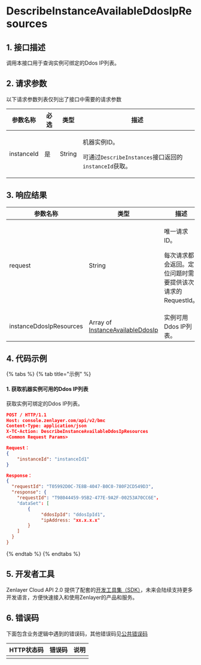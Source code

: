 # DescribeInstanceAvailableDdosIpResources

## 1. 接口描述

调用本接口用于查询实例可绑定的Ddos IP列表。



## 2. 请求参数

以下请求参数列表仅列出了接口中需要的请求参数

| 参数名称       | 必选 | 类型     | 描述                                                                                    |
| ---------- | -- | ------ | ------------------------------------------------------------------------------------- |
| instanceId | 是  | String | <p>机器实例ID。</p><p>可通过<code>DescribeInstances</code>接口返回的<code>instanceId</code>获取。</p> |



## 3. 响应结果

| 参数名称                    | 类型                                                                              | 描述                                                       |
| ----------------------- | ------------------------------------------------------------------------------- | -------------------------------------------------------- |
| request                 | String                                                                          | <p>唯一请求 ID。</p><p>每次请求都会返回。定位问题时需要提供该次请求的 RequestId。</p> |
| instanceDdosIpResources | Array of [InstanceAvailableDdosIp](../datastructure.md#instanceavailableddosip) | 实例可用Ddos IP列表。                                           |



## 4. 代码示例

{% tabs %}
{% tab title="示例" %}
#### 1. 获取机器实例可用的Ddos IP列表

获取实例可绑定的Ddos IP列表。

```json
POST / HTTP/1.1
Host: console.zenlayer.com/api/v2/bmc
Content-Type: application/json
X-TC-Action: DescribeInstanceAvailableDdosIpResources
<Common Request Params>

Request：
{
    "instanceId": "instanceId1"
}

Response：
{
  "requestId": "T05992D0C-7E8B-4047-B0C0-780F2CD549D3",
  "response": { 
    "requestId": "T98044459-95B2-477E-9A2F-00253A70CC6E"，
    "dataSet": [
        {
             "ddosIpId": "ddosIpId1",
             "ipAddress: "xx.x.x.x"
        }
    ]
  }
}
```
{% endtab %}
{% endtabs %}



## 5. 开发者工具

Zenlayer Cloud API 2.0 提供了配套的[开发工具集（SDK）](../../api-introduction/sdk/)，未来会陆续支持更多开发语言，方便快速接入和使用Zenlayer的产品和服务。



## 6. 错误码

下面包含业务逻辑中遇到的错误码，其他错误码见[公共错误码](../../api-introduction/instruction/commonerrorcode.md)

| HTTP状态码 | 错误码 | 说明 |
| ------- | --- | -- |
|         |     |    |
